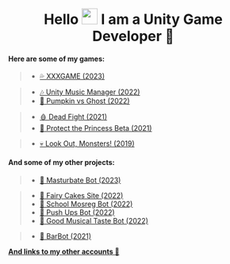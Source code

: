 <h1 align="center">Hello <img src="https://github.com/blackcater/blackcater/raw/main/images/Hi.gif" height="32"/> I am a <b>Unity Game Developer</b> 🎲</h1>

#### Here are some of my games:
> - [💦 XXXGAME (2023)](https://telegramgame-5b976.web.app/)


> - [🎶 Unity Music Manager (2022)](https://github.com/ValterGames-Coder/Unity-Music-Manager)
> - [🎃 Pumpkin vs Ghost (2022)](https://valtergamespro.itch.io/pumpkin-vs-ghost)


> - [🩸 Dead Fight (2021)](https://valtergames.itch.io/dead-fight)
> - [👑 Protect the Princess Beta (2021)](https://play.google.com/store/apps/details?id=com.ValterGames.ProtectthePrincess&hl=ru&gl=US)


> - [💀 Look Out, Monsters! (2019)](https://play.google.com/store/apps/details?id=com.ValterGames.LookOutMonsters&hl=ru&gl=US)

#### And some of my other projects:
> - [🤖 Masturbate Bot (2023)](https://t.me/MegaMasturbateBot)


> - [🎂 Fairy Cakes Site (2022)](https://fairycakeskira.github.io)
> - [🤖 School Mosreg Bot (2022)](https://t.me/school_msoreg_bot)
> - [🤖 Push Ups Bot (2022)](https://t.me/PushUps_V_and_K_bot)
> - [🤖 Good Musical Taste Bot (2022)](https://t.me/GoodMusicalTaste_bot)


> - [🤖 BarBot (2021)](https://github.com/ValterGames-Coder/Barbot)

[**And links to my other accounts 🌈**](https://linktr.ee/ValterGames)


